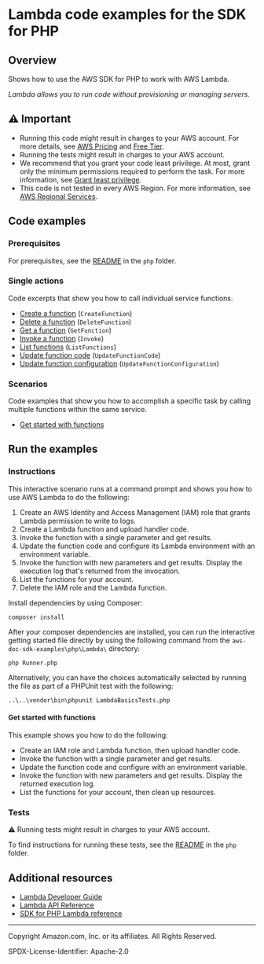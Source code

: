 # Lambda code examples for the SDK for PHP

## Overview

Shows how to use the AWS SDK for PHP to work with AWS Lambda.

<!--custom.overview.start-->
<!--custom.overview.end-->

_Lambda allows you to run code without provisioning or managing servers._

## ⚠ Important

* Running this code might result in charges to your AWS account. For more details, see [AWS Pricing](https://aws.amazon.com/pricing/) and [Free Tier](https://aws.amazon.com/free/).
* Running the tests might result in charges to your AWS account.
* We recommend that you grant your code least privilege. At most, grant only the minimum permissions required to perform the task. For more information, see [Grant least privilege](https://docs.aws.amazon.com/IAM/latest/UserGuide/best-practices.html#grant-least-privilege).
* This code is not tested in every AWS Region. For more information, see [AWS Regional Services](https://aws.amazon.com/about-aws/global-infrastructure/regional-product-services).

<!--custom.important.start-->
<!--custom.important.end-->

## Code examples

### Prerequisites

For prerequisites, see the [README](../../README.md#Prerequisites) in the `php` folder.


<!--custom.prerequisites.start-->
<!--custom.prerequisites.end-->

### Single actions

Code excerpts that show you how to call individual service functions.

- [Create a function](LambdaService.php#L32) (`CreateFunction`)
- [Delete a function](LambdaService.php#L109) (`DeleteFunction`)
- [Get a function](LambdaService.php#L51) (`GetFunction`)
- [Invoke a function](LambdaService.php#L76) (`Invoke`)
- [List functions](LambdaService.php#L60) (`ListFunctions`)
- [Update function code](LambdaService.php#L87) (`UpdateFunctionCode`)
- [Update function configuration](LambdaService.php#L98) (`UpdateFunctionConfiguration`)

### Scenarios

Code examples that show you how to accomplish a specific task by calling multiple
functions within the same service.

- [Get started with functions](GettingStartedWithLambda.php)


<!--custom.examples.start-->
<!--custom.examples.end-->

## Run the examples

### Instructions


<!--custom.instructions.start-->

This interactive scenario runs at a command prompt and shows you how to use
AWS Lambda to do the following:

1. Create an AWS Identity and Access Management (IAM) role that grants Lambda
   permission to write to logs.
1. Create a Lambda function and upload handler code.
1. Invoke the function with a single parameter and get results.
1. Update the function code and configure its Lambda environment with an environment
   variable.
1. Invoke the function with new parameters and get results. Display the execution
   log that's returned from the invocation.
1. List the functions for your account.
1. Delete the IAM role and the Lambda function.

Install dependencies by using Composer:

```
composer install
```

After your composer dependencies are installed, you can run the interactive getting started file directly by using the
following command from the `aws-doc-sdk-examples\php\Lambda\` directory:

```
php Runner.php
```

Alternatively, you can have the choices automatically selected by running the file as part of a PHPUnit test with the
following:

```
..\..\vendor\bin\phpunit LambdaBasicsTests.php
```

<!--custom.instructions.end-->



#### Get started with functions

This example shows you how to do the following:

- Create an IAM role and Lambda function, then upload handler code.
- Invoke the function with a single parameter and get results.
- Update the function code and configure with an environment variable.
- Invoke the function with new parameters and get results. Display the returned execution log.
- List the functions for your account, then clean up resources.

<!--custom.scenario_prereqs.lambda_Scenario_GettingStartedFunctions.start-->
<!--custom.scenario_prereqs.lambda_Scenario_GettingStartedFunctions.end-->


<!--custom.scenarios.lambda_Scenario_GettingStartedFunctions.start-->
<!--custom.scenarios.lambda_Scenario_GettingStartedFunctions.end-->

### Tests

⚠ Running tests might result in charges to your AWS account.


To find instructions for running these tests, see the [README](../../README.md#Tests)
in the `php` folder.



<!--custom.tests.start-->
<!--custom.tests.end-->

## Additional resources

- [Lambda Developer Guide](https://docs.aws.amazon.com/lambda/latest/dg/welcome.html)
- [Lambda API Reference](https://docs.aws.amazon.com/lambda/latest/dg/API_Reference.html)
- [SDK for PHP Lambda reference](https://docs.aws.amazon.com/aws-sdk-php/v3/api/namespace-Aws.Lambda.html)

<!--custom.resources.start-->
<!--custom.resources.end-->

---

Copyright Amazon.com, Inc. or its affiliates. All Rights Reserved.

SPDX-License-Identifier: Apache-2.0